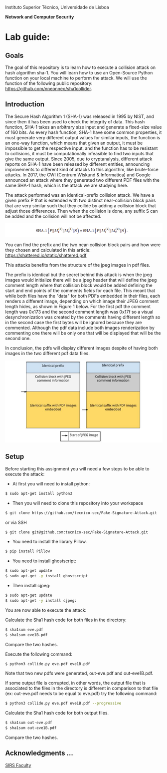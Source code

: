 Instituto Superior Técnico, Universidade de Lisboa

**Network and Computer Security**

# Lab guide:
## Goals
The goal of this repository is to learn how to execute a collision attack on hash algorithm sha-1. You will learn how to use an Open-Source Python function on your local machine to perform the attack. We will use the function of the following public repository: 
https://github.com/nneonneo/sha1collider.

## Introduction
The Secure Hash Algorithm 1 (SHA-1) was released in 1995 by NIST, and since then it has been used to check the integrity of data. This hash function, SHA-1 takes an arbitrary size input and generate a fixed-size value of 160 bits. As every hash function, SHA-1 have some common properties, it must generate very different output values for similar inputs, 
the function is an one-way function, which means that given an output, it must be impossible to get the respective input, and the function has to be resistant to collisions, it must be computationally infeasible to find two inputs that give the same output. 
Since 2005, due to cryptanalysis, different attack reports on SHA-1 have been released by different entities, announcing improvements to different kind of attacks to this algorithm, like brute-force attacks.
In 2017, the CWI (Centrum Wiskund & Informatica) and Google announced an attack where they generated two different PDF files with the same SHA-1 hash, which is the attack we are studying here.

The attack performed was an identical-prefix collision attack. We have a given prefix P that is extended with two distinct near-collision block pairs that are very similar such that they collide by adding a collision block that adjust those differences. Then when the collision is done, any suffix S can be added and the collision will not be affected.

<img src="theory.png" alt="theory" width="800"/>

You can find the prefix and the two near-collision block pairs and how were they chosen and calculated in this article: https://shattered.io/static/shattered.pdf

This attacks benefits from the structure of the jpeg images in pdf files.

The prefix is identical but the secret behind this attack is when the jpeg images would initialize there will be a jpeg header that will define the jpeg comment length where that collision block would be added defining the start and end points of the comments fields for each file. This meant that while both files have the "data" for both PDFs embedded in their files, each renders a different image, depending on which image their JPEG comment length hides, as shown in Figure 1 below.
For the first pdf the comment length was 0x173 and the second comment length was 0x17f so a visual desynchronization was created by the comments having different length so in the second case the first bytes will be ignored because they are commented. Although the pdf data include both images renderization by commenting one there will be only one that will be displayed that will be the second one.

In conclusion, the pdfs will display different images despite of having both images in the two different pdf data files.

<img src="CollisionExplanation.png" alt="CollisionExplanation" width="700"/>


## Setup
Before starting this assignment you will need a few steps to be able to execute the attack:

- At first you will need to install python:

```bash
$ sudo apt-get install python3
```

- Then you will need to clone this repository into your workspace

```bash
$ git clone https://github.com/tecnico-sec/Fake-Signature-Attack.git
```
or via SSH

```bash
$ git clone git@github.com:tecnico-sec/Fake-Signature-Attack.git
```

- You need to install the library Pillow.

```bash
$ pip install Pillow
```

- You need to install ghostscript:
```bash
$ sudo apt-get update
$ sudo apt-get -y install ghostscript
```

- Then install cjpeg:
```bash
$ sudo apt-get update
$ sudo apt-get -y install cjpeg:
```

You are now able to execute the attack:

Calculate the Sha1 hash code for both files in the directory:
 ```bash
$ sha1sum eve.pdf
$ sha1sum eve1B.pdf
```

Compare the two hashes.

<!-- They are different -->

Execute the following command:
```bash
$ python3 collide.py eve.pdf eve1B.pdf
``` 

Note that two new pdfs were generated, out-eve.pdf and out-eve1B.pdf.

If some output file is corrupted, in other words, the output file that is associated to the files in the directory is different in comparison to that file (ex: out-eve.pdf needs to be equal to eve.pdf) try the following command:
```bash
$ python3 collide.py eve.pdf eve1B.pdf --progressive
``` 

Calculate the Sha1 hash code for both output files.

```bash
$ sha1sum out-eve.pdf
$ sha1sum out-eve1B.pdf
```

Compare the two hashes.

<!-- They are the same -->

**Acknowledgments**
...
----

[SIRS Faculty](mailto:meic-sirs@disciplinas.tecnico.ulisboa.pt)
